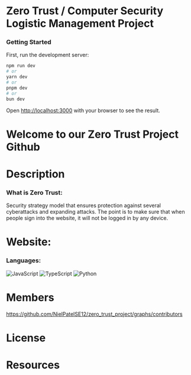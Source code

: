 # Zero Trust / Computer Security Logistic Management Project

### Getting Started

First, run the development server:

```bash
npm run dev
# or
yarn dev
# or
pnpm dev
# or
bun dev
```

Open [http://localhost:3000](http://localhost:3000) with your browser to see the result.
# Welcome to our Zero Trust Project Github
# Description
### What is Zero Trust:
Security  strategy model that ensures protection against several cyberattacks and expanding attacks. The point is to make sure that when people sign into the website, it will not be logged in by any device.

# Website:

### Languages: 

![JavaScript](https://img.shields.io/badge/javascript-%23323330.svg?style=for-the-badge&logo=javascript&logoColor=%23F7DF1E) ![TypeScript](https://img.shields.io/badge/typescript-%23007ACC.svg?style=for-the-badge&logo=typescript&logoColor=white) ![Python](https://img.shields.io/badge/python-3670A0?style=for-the-badge&logo=python&logoColor=ffdd54)
# Members
https://github.com/NielPatelSE12/zero_trust_project/graphs/contributors


# License
# Resources
